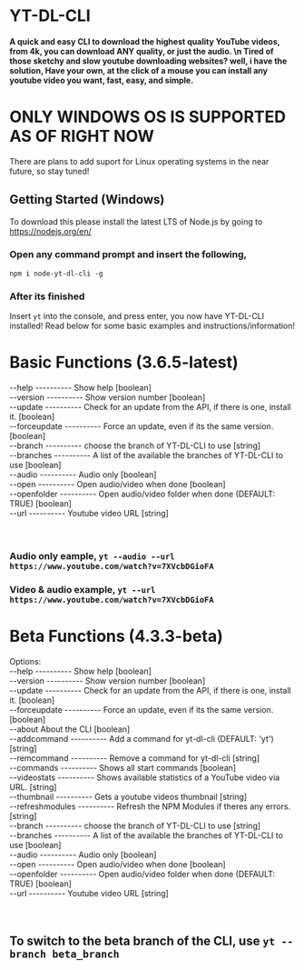 # YT-DL-CLI
#### A quick and easy CLI to download the highest quality YouTube videos, from 4k, you can download ANY quality, or just the audio. \n Tired of those sketchy and slow youtube downloading websites? well, i have the solution, Have your own, at the click of a mouse you can install any youtube video you want, fast, easy, and simple.

# ONLY WINDOWS OS IS SUPPORTED AS OF RIGHT NOW
There are plans to add suport for Linux operating systems in the near future, so stay tuned!

## Getting Started (Windows)
To download this please install the latest LTS of Node.js by going to https://nodejs.org/en/
### Open any command prompt and insert the following,
 ```npm i node-yt-dl-cli -g```
### After its finished
Insert ```yt``` into the console, and press enter, you now have YT-DL-CLI installed! Read below for some basic examples and instructions/information!






# Basic Functions (3.6.5-latest)

  --help       ----------     Show help                                          [boolean]<br>
  --version     ----------    Show version number                                [boolean]<br>
  --update      ----------    Check for an update from the API, if there is one, install
                    it.                                                [boolean]<br>
  --forceupdate  ----------   Force an update, even if its the same version.     [boolean]<br>
  --branch     ----------     choose the branch of YT-DL-CLI to use               [string]<br>
  --branches   ----------     A list of the available the branches of YT-DL-CLI to use
                                                                       [boolean]<br>
  --audio    ----------       Audio only                                         [boolean]<br>
  --open      ----------      Open audio/video when done                         [boolean]<br>
  --openfolder  ----------    Open audio/video folder when done (DEFAULT: TRUE)  [boolean]<br>
  --url      ----------       Youtube video URL                                   [string]<br>
  <br>
  <br>
  ### Audio only eample, ```yt --audio --url https://www.youtube.com/watch?v=7XVcbDGioFA```
  ### Video & audio example, ```yt --url https://www.youtube.com/watch?v=7XVcbDGioFA```
  
  # Beta Functions (4.3.3-beta)

Options:<br>
  --help       ----------     Show help                                          [boolean]<br>
  --version    ----------     Show version number                                [boolean]<br>
  --update     ----------     Check for an update from the API, if there is one, install
                    it.                                                [boolean]<br>
  --forceupdate  ----------   Force an update, even if its the same version.     [boolean]<br>
  --about           About the CLI                                      [boolean]<br>
  --addcommand   ----------   Add a command for yt-dl-cli (DEFAULT: 'yt')         [string]<br>
  --remcommand   ----------   Remove a command for yt-dl-cli                      [string]<br>
  --commands      ----------  Shows all start commands                           [boolean]<br>
  --videostats   ----------   Shows available statistics of a YouTube video via URL.
                                                                        [string]<br>
  --thumbnail    ----------   Gets a youtube videos thumbnail                     [string]<br>
  --refreshmodules ---------- Refresh the NPM Modules if theres any errors.       [string]<br>
  --branch       ----------   choose the branch of YT-DL-CLI to use               [string]<br>
  --branches    ----------    A list of the available the branches of YT-DL-CLI to use
                                                                       [boolean]<br>
  --audio      ----------     Audio only                                         [boolean]<br>
  --open       ----------     Open audio/video when done                         [boolean]<br>
  --openfolder   ----------   Open audio/video folder when done (DEFAULT: TRUE)  [boolean]<br>
  --url       ----------      Youtube video URL                                   [string]<br>
  <br>
  <br>
  ## To switch to the beta branch of the CLI, use ```yt --branch beta_branch```
